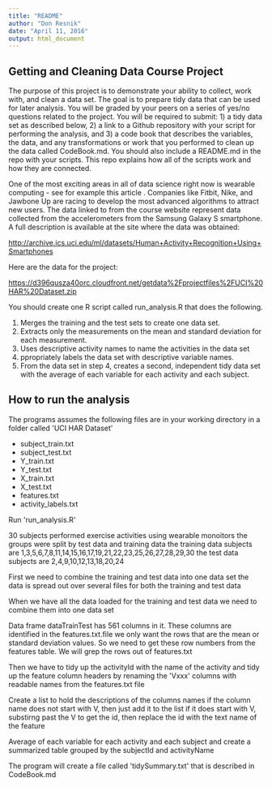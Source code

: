 ```yaml
---
title: "README"
author: "Don Resnik"
date: "April 11, 2016"
output: html_document
---
```


## Getting and Cleaning Data Course Project
The purpose of this project is to demonstrate your ability to collect, work with, and clean a data set. The goal is to prepare tidy data that can be used for later analysis. You will be graded by your peers on a series of yes/no questions related to the project. You will be required to submit: 1) a tidy data set as described below, 2) a link to a Github repository with your script for performing the analysis, and 3) a code book that describes the variables, the data, and any transformations or work that you performed to clean up the data called CodeBook.md. You should also include a README.md in the repo with your scripts. This repo explains how all of the scripts work and how they are connected.

One of the most exciting areas in all of data science right now is wearable computing - see for example this article . Companies like Fitbit, Nike, and Jawbone Up are racing to develop the most advanced algorithms to attract new users. The data linked to from the course website represent data collected from the accelerometers from the Samsung Galaxy S smartphone. A full description is available at the site where the data was obtained:

http://archive.ics.uci.edu/ml/datasets/Human+Activity+Recognition+Using+Smartphones

Here are the data for the project:

https://d396qusza40orc.cloudfront.net/getdata%2Fprojectfiles%2FUCI%20HAR%20Dataset.zip

You should create one R script called run_analysis.R that does the following.

1. Merges the training and the test sets to create one data set.
2. Extracts only the measurements on the mean and standard deviation for each measurement.
3. Uses descriptive activity names to name the activities in the data set
4. ppropriately labels the data set with descriptive variable names.
5. From the data set in step 4, creates a second, independent tidy data set with the average of each variable for each activity and each subject.

## How to run the analysis

The programs assumes the following files are in your working directory
in a folder called 'UCI HAR Dataset'

- subject_train.txt
- subject_test.txt
- Y_train.txt
- Y_test.txt
- X_train.txt
- X_test.txt
- features.txt
- activity_labels.txt

Run 'run_analysis.R'

30 subjects performed exercise activities using wearable monoitors
the groups were split by test data and training data
the training data subjects are
1,3,5,6,7,8,11,14,15,16,17,19,21,22,23,25,26,27,28,29,30
the test data subjects are
2,4,9,10,12,13,18,20,24

First we need to combine the training and test data into one data set
the data is spread out over several files for both the training and test data

When we have all the data loaded for the training and test data we need to combine them
into one data set

Data frame dataTrainTest has 561 columns in it.  These columns are identified in the features.txt.file
we only want the rows that are the mean or standard deviation values.  So we need to get
these row numbers from the features table.  We will grep the rows out of features.txt 

Then we have to tidy up the activityId with the name of the activity
and tidy up the feature column headers by renaming the 'Vxxx' columns with 
readable names from the features.txt file

Create a list to hold the descriptions of the columns names
if the column name does not start with V, then just add it to the list
if it does start with V, substirng past the V to get the id, then replace
the id with the text name of the feature

Average of each variable for each activity and each subject
and create a summarized table grouped by the subjectId and activityName

The program will create a file called 'tidySummary.txt' that is described in CodeBook.md